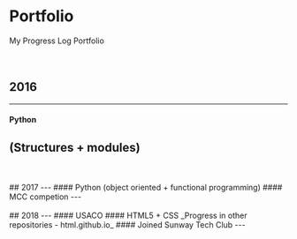 # Portfolio
My Progress Log Portfolio  
<br/>
<br/>
## 2016
---
#### Python 
(Structures + modules)
---
<br/>
<br/>
## 2017
---
#### Python 
(object oriented + functional programming)  
#### MCC competion  
---
<br/>
<br/>
## 2018
---
#### USACO  
#### HTML5 + CSS 
_Progress in other repositories - html.github.io_  
#### Joined Sunway Tech Club  
---
